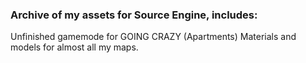 ### Archive of my assets for Source Engine, includes:
Unfinished gamemode for GOING CRAZY (Apartments)
Materials and models for almost all my maps.
